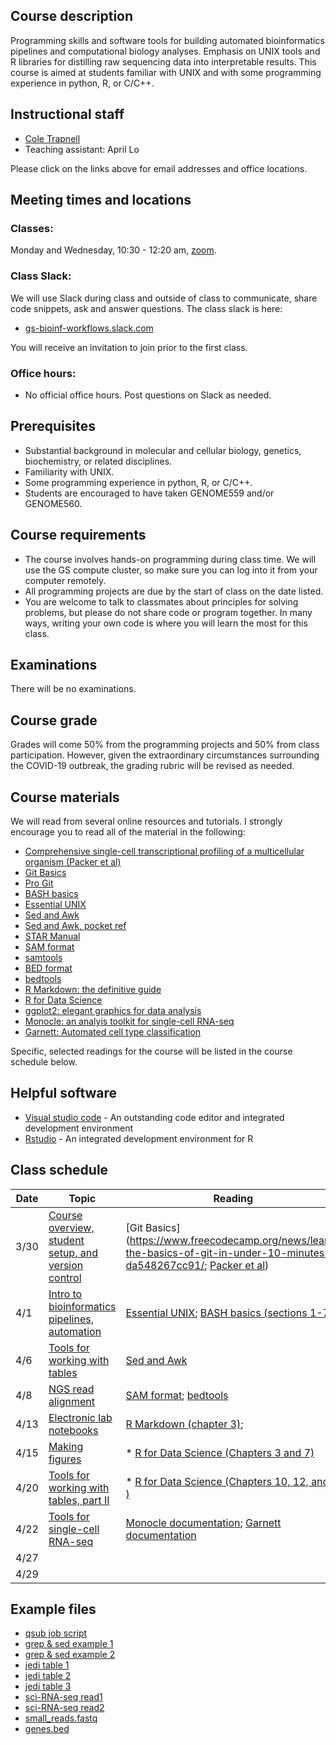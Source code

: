<meta charset="utf-8"/>
<script type="text/x-mathjax-config">
  MathJax.Hub.Config({
    // Don't process any delimiters, only <script type="math/tex">
    // tags generated by kramdown from $$...$$ in source.
    // (Could also avoid loading tex preprocessor - only need
    // tex input jax - but not worth the trouble.)
    tex2jax: {
      inlineMath: [],
      displayMath: [],
    }
  });
</script>
<script src="https://cdnjs.cloudflare.com/ajax/libs/mathjax/2.7.0/MathJax.js?config=TeX-AMS_HTML"></script>

## Course description
Programming skills and software tools for building automated bioinformatics pipelines and computational biology analyses. Emphasis on UNIX tools and R libraries for distilling raw sequencing data into interpretable results.  This course is aimed at students familiar with UNIX and with some programming experience in python, R, or C/C++.

## Instructional staff
* [Cole Trapnell](http://cole-trapnell-lab.github.io/)
* Teaching assistant: April Lo

Please click on the links above for email addresses and office locations.

## Meeting times and locations
### Classes: 

Monday and Wednesday, 10:30 - 12:20 am, [zoom](http://www.washington.edu/home/maps/southcentral.html?gnom).

### Class Slack: 
We will use Slack during class and outside of class to communicate, share code snippets, ask and answer questions. The class slack is here:
* [gs-bioinf-workflows.slack.com](https://gs-bioinf-workflows.slack.com)

You will receive an invitation to join prior to the first class.

### Office hours: 
* No official office hours. Post questions on Slack as needed.

## Prerequisites
* Substantial background in molecular and cellular biology, genetics, biochemistry, or related disciplines.
* Familiarity with UNIX.
* Some programming experience in python, R, or C/C++. 
* Students are encouraged to have taken GENOME559 and/or GENOME560.

## Course requirements
* The course involves hands-on programming during class time. We will use the GS compute cluster, so make sure you can log into it from your computer remotely.
* All programming projects are due by the start of class on the date listed.
* You are welcome to talk to classmates about principles for solving problems, but please do not share code or program together. In many ways, writing your own code is where you will learn the most for this class.

## Examinations

There will be no examinations.

## Course grade
Grades will come 50% from the programming projects and 50% from class participation. However, given the extraordinary circumstances surrounding the COVID-19 outbreak, the grading rubric will be revised as needed.  


## Course materials
We will read from several online resources and tutorials. I strongly encourage you to read all of the material in the following:

* [Comprehensive single-cell transcriptional profiling of a multicellular organism (Packer et al)](http://cole-trapnell-lab.github.io/papers/cao-scrnaseq-combinatorial-indexing/)
* [Git Basics](https://www.freecodecamp.org/news/learn-the-basics-of-git-in-under-10-minutes-da548267cc91/)
* [Pro Git](https://git-scm.com/book/en/v2)
* [BASH basics](https://tldp.org/HOWTO/Bash-Prog-Intro-HOWTO.html)
* [Essential UNIX](https://www.unixtutorial.org/basic-unix-commands)
* [Sed and Awk](https://learning.oreilly.com/library/view/sed-awk/1565922255/)
* [Sed and Awk, pocket ref](https://learning.oreilly.com/library/view/sed-and-awk/0596003528/)
* [STAR Manual](https://github.com/alexdobin/STAR/blob/master/doc/STARmanual.pdf)
* [SAM format](https://samtools.github.io/hts-specs/SAMv1.pdf)
* [samtools](http://www.htslib.org/doc/samtools.html)
* [BED format](http://genome.ucsc.edu/FAQ/FAQformat#format1)
* [bedtools](https://bedtools.readthedocs.io/en/latest/)
* [R Markdown: the definitive guide](https://bookdown.org/yihui/rmarkdown/)
* [R for Data Science](https://r4ds.had.co.nz/)
* [ggplot2: elegant graphics for data analysis](https://github.com/hadley/ggplot2-book)
* [Monocle: an analyis toolkit for single-cell RNA-seq](https://cole-trapnell-lab.github.io/monocle3/)
* [Garnett: Automated cell type classification](https://cole-trapnell-lab.github.io/garnett/)

Specific, selected readings for the course will be listed in the course schedule below.

## Helpful software

* [Visual studio code](https://code.visualstudio.com/) - An outstanding code editor and integrated development environment
* [Rstudio](https://rstudio.com/) - An integrated development environment for R

## Class schedule

| Date |  Topic | Reading | 
| ---- | ------------- | ----------------- | 
|  3/30   | [Course overview, student setup, and version control](slides/class_1_intro/) | [Git Basics](https://www.freecodecamp.org/news/learn-the-basics-of-git-in-under-10-minutes-da548267cc91/; [Packer et al](http://cole-trapnell-lab.github.io/papers/cao-scrnaseq-combinatorial-indexing/))  | 
|  4/1  | [Intro to bioinformatics pipelines, automation](slides/class_2_automation) | [Essential UNIX](https://www.unixtutorial.org/basic-unix-commands); [BASH basics (sections 1-7)](https://tldp.org/HOWTO/Bash-Prog-Intro-HOWTO.html) | 
|   4/6   | [Tools for working with tables](slides/class_3_tools_for_tables) | [Sed and Awk](https://learning.oreilly.com/library/view/sed-awk/1565922255/) | 
|   4/8  | [NGS read alignment](slides/class_4_ngs_read_alignment)  | [SAM format](https://samtools.github.io/hts-specs/SAMv1.pdf); [bedtools](https://bedtools.readthedocs.io/en/latest/) | 
|   4/13  | [Electronic lab notebooks](slides/class_5_electronic_lab_notebooks)  | [R Markdown (chapter 3)](https://samtools.github.io/hts-specs/SAMv1.pdf); | 
|   4/15   | [Making figures](slides/class_6_making_figures)  | * [R for Data Science (Chapters 3 and 7)](https://r4ds.had.co.nz/) | 
|   4/20   | [Tools for working with tables, part II](slides/class_7_tools_for_tables_part_2)| * [R for Data Science (Chapters 10, 12, and 5 )](https://r4ds.had.co.nz/)  | 
|   4/22   | [Tools for single-cell RNA-seq](slides/class_7_tools_for_tables_part_2) | [Monocle documentation](https://cole-trapnell-lab.github.io/monocle3/); [Garnett documentation](https://cole-trapnell-lab.github.io/garnett/) |  
|   4/27  |  | |
|   4/29  |  | |

## Example files

* [qsub job script](example_files/example_qsub.sh)
* [grep & sed example 1](example_files/grep_sed_example1.txt)
* [grep & sed example 2](example_files/grep_sed_example2.txt)
* [jedi table 1](example_files/jedi_example1.txt)
* [jedi table 2](example_files/jedi_example2.txt)
* [jedi table 3](example_files/jedi_example3.txt)
* [sci-RNA-seq read1](example_files/exampleR1.fastq)
* [sci-RNA-seq read2](example_files/exampleR2.fastq)
* [small_reads.fastq](example_files/small_reads.fastq)
* [genes.bed](example_files/genes.bed)
